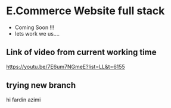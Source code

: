 # E.Commerce Website full stack

- Coming Soon !!!
- lets work we us....

## Link of video from current working time

https://youtu.be/7E6um7NGmeE?list=LL&t=6155

## trying new branch

hi fardin azimi
